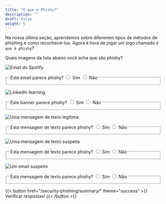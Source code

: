 ```yaml
---
title: "O que é Phishy?"
description: ""
draft: false
weight: 5
---
```

 
 
Na nossa última seção, aprendemos sobre diferentes tipos de métodos de phishing e como reconhecê-los. Agora é hora de jogar um jogo chamado `O que é phishy`?

Quais imagens da lista abaixo você acha que são phishy?

![Email do Spotify](../media/Spotify_email.jpg?classes=border,shadow)

<fieldset>  
  <legend>Este email parece phishy?
    <input type="radio" id="notify-on1" name="notify1" value="on" >
    <label for="notify-on">Sim</label>
    <input type="radio" id="notify-off1" name="notify1" value="off">
    <label for="notify-off">Não</label>
  </legend>
</fieldset>


![LinkedIn learning](../media/linkedIn.png)

<fieldset>  
  <legend>Este banner parece phishy?
    <input type="radio" id="notify-on1" name="notify1" value="on" >
    <label for="notify-on">Sim</label>
    <input type="radio" id="notify-off1" name="notify1" value="off">
    <label for="notify-off">Não</label>
  </legend>
</fieldset>

![Uma mensagem de texto legítima](../media/Legit_text.jpeg?classes=border,shadow)

<fieldset>  
  <legend>Esta mensagem de texto parece phishy?
    <input type="radio" id="notify-on1" name="notify1" value="on" >
    <label for="notify-on">Sim</label>
    <input type="radio" id="notify-off1" name="notify1" value="off">
    <label for="notify-off">Não</label>
  </legend>
</fieldset>

![Uma mensagem de texto suspeita](../media/sus_text.JPG?classes=border,shadow)

<fieldset>  
  <legend>Esta mensagem de texto parece phishy?
    <input type="radio" id="notify-on1" name="notify1" value="on" >
    <label for="notify-on">Sim</label>
    <input type="radio" id="notify-off1" name="notify1" value="off">
    <label for="notify-off">Não</label>
  </legend>
</fieldset>


![Um email suspeito](../media/sus_email.JPG?classes=border,shadow)

<fieldset>  
  <legend>Esta mensagem de texto parece phishy?
    <input type="radio" id="notify-on1" name="notify1" value="on" >
    <label for="notify-on">Sim</label>
    <input type="radio" id="notify-off1" name="notify1" value="off">
    <label for="notify-off">Não</label>
  </legend>
</fieldset>

<!--

![Não é possível carregar a imagem](legit_email_2.png?classes=border,shadow)

<fieldset>  
<legend>Esta mensagem de texto parece phishy?</legend>
  <input type="radio" id="notify-on1" name="notify1" value="on" >
  <label for="notify-on">Sim</label>
  <input type="radio" id="notify-off1" name="notify1" value="off">
  <label for="notify-off">Não</label>
</fieldset> -->

{{< button href="/security-phishing/summary/" theme="success" >}} Verificar respostas! {{< /button >}}
